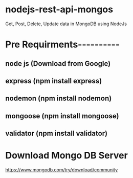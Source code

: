 # nodejs-rest-api-mongos
Get, Post, Delete, Update data in MongoDB using NodeJs


# Pre Requirments----------
## node js (Download from Google)
## express (npm install express)
## nodemon (npm install nodemon)
## mongoose (npm install mongoose)
## validator (npm install validator)

# Download Mongo DB Server
https://www.mongodb.com/try/download/community
